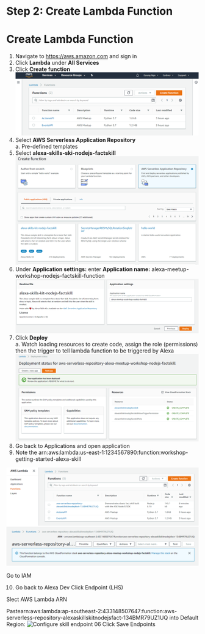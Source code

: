 # Step 2: Create Lambda Function


# Create Lambda Function
1.	Navigate to https://aws.amazon.com and sign in
2.	Click <b>Lambda</b> under <b>All Services</b>
3.	Click <b>Create function</b>
![Create function 01](https://github.com/h0psing/melb-amazon-alexa-meetup/blob/master/images/Create-function-01.png)
4.	Select <b>AWS Serverless Application Repository</b>
<br />  a. Pre-defined templates <br />
5.	Select <b>alexa-skills-ski-nodejs-factskill</b>
![Create function 02](https://github.com/h0psing/melb-amazon-alexa-meetup/blob/master/images/Create-function-02.png)
6.	Under <b>Application settings:</b> enter <b>Application name:</b> alexa-meetup-workshop-nodejs-factskill-function
![Create function 03](https://github.com/h0psing/melb-amazon-alexa-meetup/blob/master/images/Create-function-03.png)
7.	Click <b>Deploy</b>
<br />  a.	Watch loading resources to create code, assign the role (permissions) then the trigger to tell lambda function to be triggered by Alexa
![Create function 04](https://github.com/h0psing/melb-amazon-alexa-meetup/blob/master/images/Create-function-04.png)
8.	Go back to Applications and open application
9.	Note the arn:aws:lambda:us-east-1:1234567890:function:workshop-getting-started-alexa-skill

![Create function 05](https://github.com/h0psing/melb-amazon-alexa-meetup/blob/master/images/Create-function-05.png)
![Create function 06](https://github.com/h0psing/melb-amazon-alexa-meetup/blob/master/images/Create-function-06.png)



Go to IAM

10. Go back to Alexa Dev
Click Endpoint (LHS)

Slect AWS Lambda ARN

Pastearn:aws:lambda:ap-southeast-2:433148507647:function:aws-serverless-repository-alexaskillskitnodejsfact-134BMR79UZ1UQ
into Default Region:
![Configure skill endpoint 06](https://github.com/h0psing/melb-amazon-alexa-meetup/blob/master/images/Configure-skill-endpoint-01.png)
Click Save Endpoints

